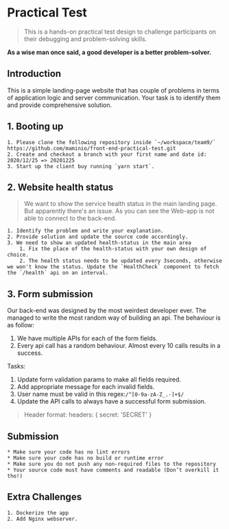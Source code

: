 # Practical Test
> This is a hands-on practical test design to challenge participants on their debugging and problem-solving skills.

**As a wise man once said, a good developer is a better problem-solver.**

## Introduction
This is a simple landing-page website that has couple of problems in terms of application logic and server communication.
Your task is to identify them and provide comprehensive solution.


## 1. Booting up
	1. Please clone the following repository inside `~/workspace/team9/`
	https://github.com/maminio/front-end-practical-test.git
	2. Create and checkout a branch with your first name and date id: 2020/12/25 => 20201225
	3. Start up the client buy running `yarn start`.


## 2. Website health status
> We want to show the service health status in the main landing page. But apparently there's an issue.
> As you can see the Web-app is not able to connect to the back-end.

	1. Identify the problem and write your explanation.
	2. Provide solution and update the source code accordingly.
	3. We need to show an updated health-status in the main area
	    1. Fix the place of the health-status with your own design of choice.
	    2. The health status needs to be updated every 3seconds, otherwise we won't know the status. Update the `HealthCheck` component to fetch the `/health` api on an interval.


## 3. Form submission
Our back-end was designed by the most weirdest developer ever. The managed to write the most random way of building an api.
The behaviour is as follow:
1. We have multiple APIs for each of the form fields.
2. Every api call has a random behaviour. Almost every 10 calls results in a success.

Tasks:
1. Update form validation params to make all fields required.
2. Add appropriate message for each invalid fields.
3. User name must be valid in this regex:`/^[0-9a-zA-Z_.-]+$/`
4. Update the API calls to always have a successful form submission.

> Header format: headers: { secret: 'SECRET' }

## Submission
	* Make sure your code has no lint errors
	* Make sure your code has no build or runtime error
	* Make sure you do not push any non-required files to the repository
	* Your source code must have comments and readable (Don’t overkill it tho!)

## Extra Challenges
	1. Dockerize the app
	2. Add Nginx webserver.





